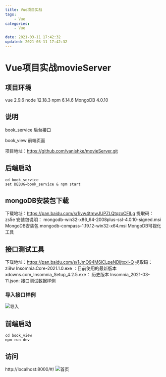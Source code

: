 ```yaml
---
title: Vue项目实战
tags: 
	- Vue
categories: 
	- Vue

date: 2021-03-11 17:42:32	
updated: 2021-03-11 17:42:32
---
```


# <span id="inline-blue">Vue项目实战movieServer</span> 

## <span id="inline-blue">项目环境</span> 
vue 2.9.6
node 12.18.3
npm 6.14.6
MongoDB 4.0.10

## 

## <span id="inline-blue">说明</span>
book_service 后台接口

book_view 前端页面

项目地址：https://github.com/vanishke/movieServer.git

## <span id="inline-blue">后端启动</span>
```shell
cd book_service 
set DEBUG=book_service & npm start
```
## <span id="inline-blue">mongoDB安装包下载</span>
下载地址：https://pan.baidu.com/s/1ivw4tmwJUPZLQtqzxCFlLg
提取码：zs5e
安装包说明：
mongodb-win32-x86_64-2008plus-ssl-4.0.10-signed.msi MongoDB安装包
mongodb-compass-1.19.12-win32-x64.msi MongoDB可视化工具

## <span id="inline-blue">接口测试工具</span>
下载地址：https://pan.baidu.com/s/1JmO94M6iCLpeNDIjtxxi-Q 提取码：zi8w
Insomnia.Core-2021.1.0.exe ：目前使用的最新版本
xdowns.com_Insomnia_Setup_4.2.5.exe： 历史版本
Insomnia_2021-03-11.json: 接口测试数据样例



### <span id="inline-blue">导入接口样例</span>
![导入](/images/vue/vue_20210311_001.gif)


## <span id="inline-blue">前端启动</span>
```shell
cd book_view
npm run dev
```

## <span id="inline-blue">访问</span>
http://localhost:8000/#/
![首页](/images/vue/vue_20210311_002.png)
